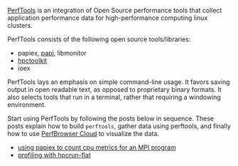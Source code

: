 [PerfTools](about) is an integration of Open Source performance tools 
that collect application performance data for high-performance computing
linux clusters.

PerfTools consists of the following open source tools/libraries:

  * papiex, [papi](http://icl.cs.utk.edu/papi/), libmonitor
  * [hpctoolkit](http://hpctoolkit.org)
  * ioex

PerfTools lays an emphasis on simple command-line usage. It favors saving 
output in open readable text, as opposed to proprietary binary formats. 
It also selects tools that run in a terminal, rather that requiring a 
windowing environment.

Start using PerfTools by following the posts below in sequence.
These posts explain how to build `perftools`, gather data using perftools,
and finally how to use [PerfBrowser Cloud](https://perfbrowser.perftools.org/) to
visualize the data.
 * [using papiex to count cpu metrics for an MPI program](examples/papiex-mpi-example/)
 * [profiling with hpcrun-flat](examples/papiex-mpi-example/)
